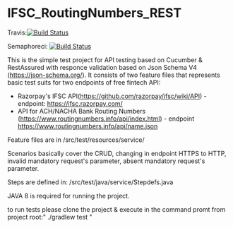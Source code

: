 # IFSC_RoutingNumbers_REST


Travis:[![Build Status](https://travis-ci.org/HraivoronskyiDmytro/IFSC_RoutingNumbers_REST.png)](https://travis-ci.org/HraivoronskyiDmytro/IFSC_RoutingNumbers_REST)

Semaphoreci: [![Build Status](https://semaphoreci.com/api/v1/hraivoronskyidmytro/ifsc_routingnumbers_rest/branches/master/shields_badge.svg)](https://semaphoreci.com/hraivoronskyidmytro/ifsc_routingnumbers_rest/)

This is the simple test project for API testing based on Cucumber & RestAssured with responce validation based on Json Schema V4 (https://json-schema.org/).
It consists of two feature files that represents basic test suits for two endpoints of free fintech API:
 - Razorpay's IFSC API(https://github.com/razorpay/ifsc/wiki/API) - endpoint: https://ifsc.razorpay.com/ 
 - API for ACH/NACHA Bank Routing Numbers (https://www.routingnumbers.info/api/index.html) - endpoint https://www.routingnumbers.info/api/name.json
 
 Feature files are in /src/test/resources/service/
 
Scenarios basically cover the CRUD, changing in endpoint HTTPS to HTTP, invalid mandatory request's parameter, absent mandatory request's parameter.

Steps are defined in: /src/test/java/service/Stepdefs.java

JAVA 8 is required for running the project.

to run tests please clone the project & execute in the command promt from project root:" ./gradlew test "
